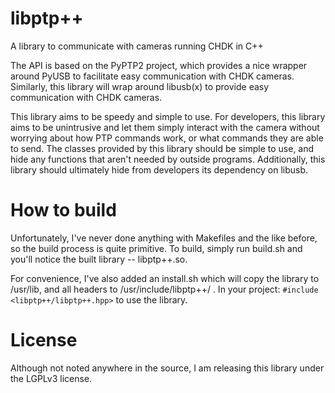 libptp++
========

A library to communicate with cameras running CHDK in C++

The API is based on the PyPTP2 project, which provides a nice wrapper around
PyUSB to facilitate easy communication with CHDK cameras.  Similarly, this 
library will wrap around libusb(x) to provide easy communication with CHDK
cameras.

This library aims to be speedy and simple to use.  For developers, this library
aims to be unintrusive and let them simply interact with the camera without 
worrying about how PTP commands work, or what commands they are able to send.
The classes provided by this library should be simple to use, and hide any 
functions that aren't needed by outside programs.  Additionally, this library 
should ultimately hide from developers its dependency on libusb.

How to build
============

Unfortunately, I've never done anything with Makefiles and the like before,
so the build process is quite primitive.  To build, simply run build.sh and 
you'll notice the built library -- libptp++.so.

For convenience, I've also added an install.sh which will copy the library to
/usr/lib, and all headers to /usr/include/libptp++/ .  In your project:
`#include <libptp++/libptp++.hpp>` to use the library.

License
=======

Although not noted anywhere in the source, I am releasing this library under
the LGPLv3 license.